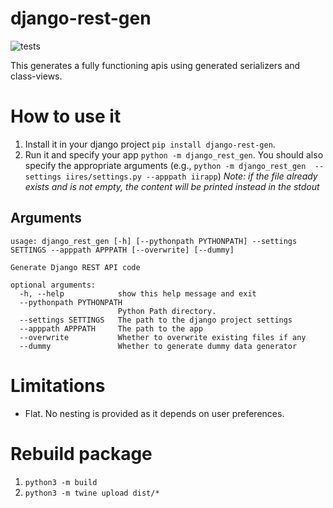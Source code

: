 # django-rest-gen
![tests](https://github.com/ahmad88me/django-rest-gen/actions/workflows/pytest.yml/badge.svg)

This generates a fully functioning apis using generated serializers and class-views. 


# How to use it
1. Install it in your django project `pip install django-rest-gen`.
2. Run it and specify your app `python -m django_rest_gen`. You should also
specify the appropriate arguments (e.g., `python -m django_rest_gen  --settings iires/settings.py --apppath iirapp`)
*Note: if the file already exists and is not empty, the content will be printed instead in the stdout*

## Arguments
```
usage: django_rest_gen [-h] [--pythonpath PYTHONPATH] --settings SETTINGS --apppath APPPATH [--overwrite] [--dummy]

Generate Django REST API code

optional arguments:
  -h, --help            show this help message and exit
  --pythonpath PYTHONPATH
                        Python Path directory.
  --settings SETTINGS   The path to the django project settings
  --apppath APPPATH     The path to the app
  --overwrite           Whether to overwrite existing files if any
  --dummy               Whether to generate dummy data generator
```


# Limitations
* Flat. No nesting is provided as it depends on user preferences.


# Rebuild package
1. `python3 -m build`
2. `python3 -m twine upload dist/*`